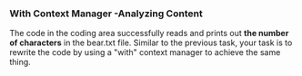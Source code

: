 ### With Context Manager -Analyzing Content
The code in the coding area successfully reads and prints out **the number of characters** in the bear.txt file. Similar to the previous task, your task is to rewrite the code by using a "with" context manager to achieve the same thing.